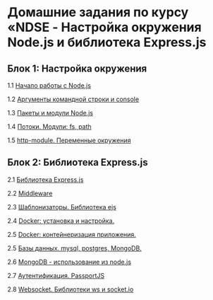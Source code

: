 # Домашние задания по курсу «NDSE - Настройка окружения Node.js и библиотека Express.js

## Блок 1: Настройка окружения

1.1 [Начало работы с Node.js](001-intro)

1.2 [Аргументы командной строки и console](002-console)

1.3 [Пакеты и модули Node.js](003-packages)

1.4 [Потоки. Модули: fs, path](004-stream)

1.5 [http-module. Переменные окружения](005-http)

## Блок 2: Библиотека Express.js

2.1 [Библиотека Express.js](006-express)

2.2 [Middleware](007-middleware)

2.3 [Шаблонизаторы. Библиотека ejs](008-ejs)

2.4 [Docker: установка и настройка.](009-docker)

2.5 [Docker: контейнеризация приложения.](009-docker-2)

2.5 [Базы данных. mysql, postgres, MongoDB.](010-db)

2.6 [MongoDB - использование из node.js](011-mongo)

2.7 [Аутентификация. PassportJS](012-auth)

2.8 [Websocket. Библиотеки ws и socket.io](013-websocket)

